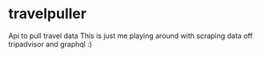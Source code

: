 # travelpuller
Api to pull travel data
This is just me playing around with scraping data off tripadvisor and graphql :)
